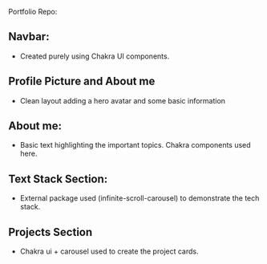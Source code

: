 Portfolio Repo:

## Navbar:
- Created purely using Chakra UI components.

## Profile Picture and About me
- Clean layout adding a hero avatar and some basic information

## About me:
- Basic text highlighting the important topics. Chakra components used here.

## Text Stack Section:
- External package used (infinite-scroll-carousel) to demonstrate the tech stack.

## Projects Section
- Chakra ui + carousel used to create the project cards.
